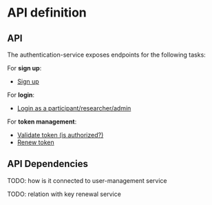 # API definition

## API

The authentication-service exposes endpoints for the following tasks:

For **sign up**:

* [Sign up](./api-methods/signup.md)

For **login**:

* [Login as a participant/researcher/admin](./api-methods/login.md)

For **token management**:

* [Validate token (is authorized?)](./api-methods/validate-token.md)
* [Renew token](./api-methods/renew-token.md)

## API Dependencies

TODO: how is it connected to user-management service

TODO: relation with key renewal service
